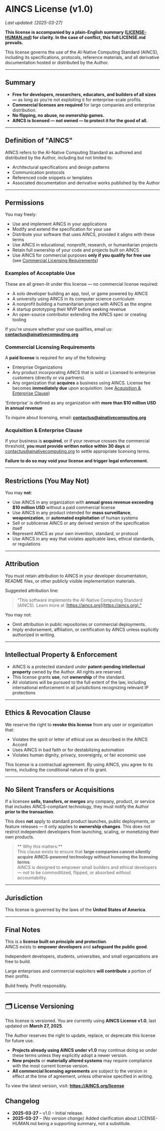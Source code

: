 # AINCS License (v1.0)
_Last updated: [2025-03-27]_

**This license is accompanied by a plain-English summary ([LICENSE-HUMAN.md](https://github.com/AI-Native-Computing/AI-Native-Computing-Standard/blob/main/LICENSE-HUMAN.md)) for clarity. In the case of conflict, this full LICENSE.md prevails.**

This license governs the use of the AI-Native Computing Standard (AINCS), including its specifications, protocols, reference materials, and all derivative documentation hosted or distributed by the Author.

---

## Summary

- **Free for developers, researchers, educators, and builders of all sizes —** as long as you’re not exploiting it for enterprise-scale profits.
- **Commercial licenses are required** for large companies and enterprise distribution.
- **No flipping, no abuse, no ownership games.**
- **AINCS is licensed — not owned — to protect it for the good of all.**

---

## Definition of "AINCS"

AINCS refers to the AI-Native Computing Standard as authored and distributed by the Author, including but not limited to:
- Architectural specifications and design patterns
- Communication protocols
- Referenced code snippets or templates
- Associated documentation and derivative works published by the Author

---

## Permissions

You may freely:

- Use and implement AINCS in your applications
- Modify and extend the specification for your use
- Distribute your software that uses AINCS, provided it aligns with these terms
- Use AINCS in educational, nonprofit, research, or humanitarian projects
- Retain full ownership of your code and projects built on AINCS
- Use AINCS for commercial purposes **only if you qualify for free use** (see [Commercial Licensing Requirements](#-commercial-licensing-requirements))

  
### Examples of Acceptable Use

These are all green-lit under this license — no commercial license required:

- A solo developer building an app, tool, or game powered by AINCS
- A university using AINCS in its computer science curriculum
- A nonprofit building a humanitarian project with AINCS as the engine
- A startup prototyping their MVP before seeking revenue
- An open-source contributor extending the AINCS spec or creating tooling

If you're unsure whether your use qualifies, email us: **contactus@ainativecomputing.org**

### Commercial Licensing Requirements

A **paid license** is required for any of the following:

- Enterprise Organizations
- Any product incorporating AINCS that is sold or Licensed to enterprise customers (directly or via partners).
- Any organization that **acquires** a business using AINCS.  License fee becomes **immediately due** upon acquisition. (see [Acquisition & Enterprise Clause](#-acquisition--enterprise-clause))
  
'Enterprise' is defined as any organization with **more than $10 million USD in annual revenue**

To inquire about licensing, email: **contactus@ainativecomputing.org**

### Acquisition & Enterprise Clause

If your business is **acquired**, or if your revenue crosses the commercial threshold, **you must provide written notice within 30 days** at contactus@ainativecomputing.org to settle appropriate licensing terms.

**Failure to do so may void your license and trigger legal enforcement.**

---

## Restrictions (You May Not)

You may **not**:

- Use AINCS in any organization with **annual gross revenue exceeding $10 million USD** without a paid commercial license
- Use AINCS in any product intended for **mass surveillance**, **weaponization**, or **automated exploitation** of human systems
- Sell or sublicense AINCS or any derived version of the specification itself
- Represent AINCS as your own invention, standard, or protocol
- Use AINCS in any way that violates applicable laws, ethical standards, or regulations

---

## Attribution

You must retain attribution to AINCS in your developer documentation, README files, or other publicly visible implementation materials.

Suggested attribution line:

> “This software implements the AI-Native Computing Standard (AINCS). Learn more at [https://aincs.org](https://aincs.org).”

You may not:
- Omit attribution in public repositories or commercial deployments.
- Imply endorsement, affiliation, or certification by AINCS unless explicitly authorized in writing.

---

## Intellectual Property & Enforcement

- AINCS is a protected standard under **patent-pending intellectual property** owned by the Author. All rights are reserved.
- This license grants **use**, not **ownership** of the standard.
- All violations will be pursued to the full extent of the law, including international enforcement in all jurisdictions recognizing relevant IP protections

---

## Ethics & Revocation Clause

We reserve the right to **revoke this license** from any user or organization that:

- Violates the spirit or letter of ethical use as described in the AINCS Accord
- Uses AINCS in bad faith or for destabilizing automation
- Violates human dignity, privacy, sovereignty, or fair economic use

This license is a contractual agreement. By using AINCS, you agree to its terms, including the conditional nature of its grant.

---

## No Silent Transfers or Acquisitions

If a licensee **sells, transfers, or merges** any company, product, or service that includes AINCS-compliant technology, they must notify the Author **prior to the transaction**.

This does **not** apply to standard product launches, public deployments, or feature releases — it only applies to **ownership changes**. This does not restrict independent developers from launching, scaling, or monetizing their own products.

> ** Why this matters:**  
> This clause exists to ensure that **large companies cannot silently acquire AINCS-powered technology without honoring the licensing terms**.  
> AINCS is designed to empower small builders and ethical developers — not to be commoditized, flipped, or absorbed without accountability.

---

## Jurisdiction

This license is governed by the laws of the **United States of America**.

---

## Final Notes

This is a **license built on principle and protection**.  
AINCS exists to **empower developers** and **safeguard the public good**.

Independent developers, students, universities, and small organizations are free to build.

Large enterprises and commercial exploiters **will contribute** a portion of their profits.

Build freely.  Profit responsibly.

---

## 🗂 License Versioning

This license is versioned. You are currently using **AINCS License v1.0**, last updated on **March 27, 2025**.

The Author reserves the right to update, replace, or deprecate this license for future use.

- **Projects already using AINCS under v1.0** may continue doing so under these terms unless they explicitly adopt a newer version.
- **New projects** or **materially altered systems** may require compliance with the most current license version.
- **All commercial licensing agreements** are subject to the version in effect at the time of agreement, unless otherwise specified in writing.

To view the latest version, visit: **https://AINCS.org/license**

## Changelog

- **2025-03-27** – v1.0 – Initial release.
- **2025-03-27** – *(No version change)* Added clarification about LICENSE-HUMAN.md being a supporting summary, not a substitute.


